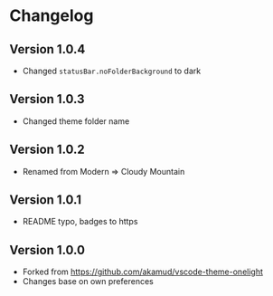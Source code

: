 # Changelog

## Version 1.0.4

* Changed `statusBar.noFolderBackground` to dark

## Version 1.0.3

* Changed theme folder name

## Version 1.0.2

* Renamed from Modern => Cloudy Mountain

## Version 1.0.1

* README typo, badges to https

## Version 1.0.0

* Forked from https://github.com/akamud/vscode-theme-onelight
* Changes base on own preferences
